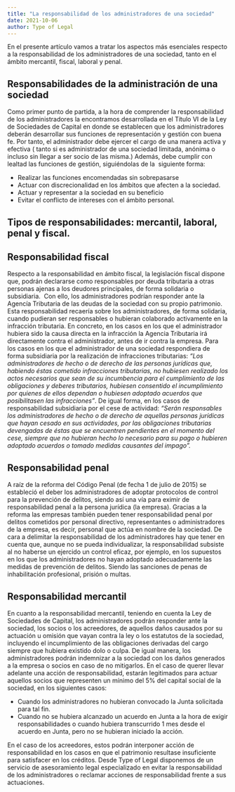 ```yaml
---
title: "La responsabilidad de los administradores de una sociedad"
date: 2021-10-06
author: Type of Legal
---
```


En el presente artículo vamos a tratar los aspectos más esenciales respecto a la responsabilidad de los administradores de una sociedad, tanto en el ámbito mercantil, fiscal, laboral y penal.

**Responsabilidades de la administración de una sociedad**
----------------------------------------------------------

Como primer punto de partida, a la hora de comprender la responsabilidad de los administradores la encontramos desarrollada en el Título VI de la Ley de Sociedades de Capital en donde se establecen que los administradores deberán desarrollar sus funciones de representación y gestión con buena fe. Por tanto, el administrador debe ejercer el cargo de una manera activa y efectiva ( tanto si es administrador de una sociedad limitada, anónima o incluso sin llegar a ser socio de las misma.) Además, debe cumplir con lealtad las funciones de gestión, siguiéndolas de la  siguiente forma:

*   Realizar las funciones encomendadas sin sobrepasarse
*   Actuar con discrecionalidad en los ámbitos que afecten a la sociedad.
*   Actuar y representar a la sociedad en su beneficio
*   Evitar el conflicto de intereses con el ámbito personal.

**Tipos de responsabilidades: mercantil, laboral, penal y fiscal.**
-------------------------------------------------------------------

**Responsabilidad fiscal**
--------------------------

Respecto a la responsabilidad en ámbito fiscal, la legislación fiscal dispone que, podrán declararse como responsables por deuda tributaria a otras personas ajenas a los deudores principales, de forma solidaria o subsidiaria.  Con ello, los administradores podrían responder ante la Agencía Tributaria de las deudas de la sociedad con su propio patrimonio. Esta responsabilidad recaería sobre los administradores, de forma solidaria, cuando pudieran ser responsables o hubieran colaborado activamente en la infracción tributaria. En concreto, en los casos en los que el administrador hubiera sido la causa directa en la infracción la Agencia Tributaria irá directamente contra el administrador, antes de ir contra la empresa. Para los casos en los que el administrador de una sociedad respondiera de forma subsidiaria por la realización de infracciones tributarias: _“Los administradores de hecho o de derecho de las personas jurídicas que, habiendo éstas cometido infracciones tributarias, no hubiesen realizado los actos necesarios que sean de su incumbencia para el cumplimiento de las obligaciones y deberes tributarios, hubiesen consentido el incumplimiento por quienes de ellos dependan o hubiesen adoptado acuerdos que posibilitasen las infracciones”_. De igual forma, en los casos de responsabilidad subsidiaria por el cese de actividad: _“Serán responsables los administradores de hecho o de derecho de aquellas personas jurídicas que hayan cesado en sus actividades, por las obligaciones tributarias devengadas de éstas que se encuentren pendientes en el momento del cese, siempre que no hubieran hecho lo necesario para su pago o hubieren adoptado acuerdos o tomado medidas causantes del impago”._

**Responsabilidad penal**
-------------------------

A raíz de la reforma del Código Penal (de fecha 1 de julio de 2015) se estableció el deber los administradores de adoptar protocolos de control para la prevención de delitos, siendo así una vía para eximir de responsabilidad penal a la persona jurídica (la empresa). Gracias a la reforma las empresas también pueden tener responsabilidad penal por delitos cometidos por personal directivo, representantes o administradores de la empresa, es decir, personal que actúa en nombre de la sociedad. De cara a delimitar la responsabilidad de los administradores hay que tener en cuenta que, aunque no se pueda individualizar, la responsabilidad subsiste al no haberse un ejercido un control eficaz, por ejemplo, en los supuestos en los que los administradores no hayan adoptado adecuadamente las medidas de prevención de delitos. Siendo las sanciones de penas de inhabilitación profesional, prisión o multas.

**Responsabilidad mercantil**
-----------------------------

En cuanto a la responsabilidad mercantil, teniendo en cuenta la Ley de Sociedades de Capital, los administradores podrán responder ante la sociedad, los socios o los acreedores, de aquellos daños causados por su actuación u omisión que vayan contra la ley o los estatutos de la sociedad, incluyendo el incumplimiento de las obligaciones derivadas del cargo siempre que hubiera existido dolo o culpa. De igual manera, los administradores podrán indemnizar a la sociedad con los daños generados a la empresa o socios en caso de no mitigarlos. En el caso de querer llevar adelante una acción de responsabilidad, estarán legitimados para actuar aquellos socios que representen un mínimo del 5% del capital social de la sociedad, en los siguientes casos:

*   Cuando los administradores no hubieran convocado la Junta solicitada para tal fin.
*   Cuando no se hubiera alcanzado un acuerdo en Junta a la hora de exigir responsabilidades o cuando hubiera transcurrido 1 mes desde el acuerdo en Junta, pero no se hubieran iniciado la acción.

En el caso de los acreedores, estos podrán interponer acción de responsabilidad en los casos en que el patrimonio resultase insuficiente para satisfacer en los créditos. Desde Type of Legal disponemos de un servicio de asesoramiento legal especializado en evitar la responsabilidad de los administradores o reclamar acciones de responsabilidad frente a sus actuaciones.
